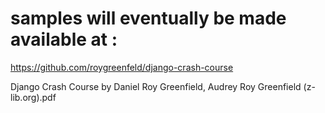 # samples will eventually be made available at :
https://github.com/roygreenfeld/django-crash-course

Django Crash Course by Daniel Roy Greenfield, Audrey Roy Greenfield (z-lib.org).pdf

